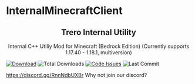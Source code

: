 # InternalMinecraftClient
<p align="center">
 <h2 align="center">Trero Internal Utility</h2>
 <p align="center">Internal C++ Utiliy Mod for Minecraft (Bedrock Edition) (Currently supports 1.17.40 - 1.18.1, multiversion)</p>

[![Download](https://img.shields.io/badge/download-utility-brightgreen?style=for-the-badge "Download")](https://github.com/Laamy/Trero/releases/latest&response-content-type=application%2Foctet-stream "Download")
![Total Downloads](https://img.shields.io/github/downloads/Laamy/Trero/total?style=for-the-badge)
[![Code Issues](https://img.shields.io/github/issues/Laamy/Trero?color=red&label=Code%20Issues&style=for-the-badge)](https://google.com)
![Last Commit](https://img.shields.io/github/last-commit/Laamy/Trero?style=for-the-badge)
</p>

https://discord.gg/RnnNdbUXBr Why not join our discord?
